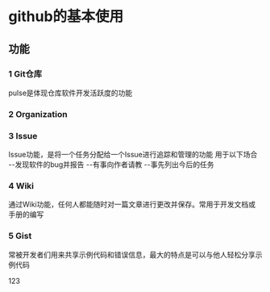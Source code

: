 # github的基本使用
## 功能
### 1 Git仓库
pulse是体现仓库软件开发活跃度的功能
### 2 Organization
### 3 Issue
Issue功能，是将一个任务分配给一个Issue进行追踪和管理的功能
用于以下场合
 --发现软件的bug并报告
 --有事向作者请教
 --事先列出今后的任务
### 4 Wiki
通过Wiki功能，任何人都能随时对一篇文章进行更改并保存。常用于开发文档或手册的编写
### 5 Gist
常被开发者们用来共享示例代码和错误信息，最大的特点是可以与他人轻松分享示例代码


123